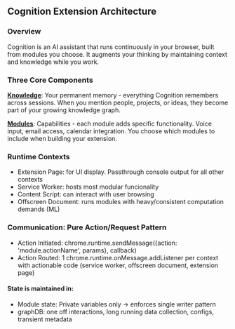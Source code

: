 ## Cognition Extension Architecture

### Overview
Cognition is an AI assistant that runs continuously in your browser, built from modules you choose. It augments your thinking by maintaining context and knowledge while you work.

### Three Core Components

**[Knowledge](./Knowledge.md)**: Your permanent memory - everything Cognition remembers across sessions. When you mention people, projects, or ideas, they become part of your growing knowledge graph.

**[Modules](./Modules.md)**: Capabilities - each module adds specific functionality. Voice input, email access, calendar integration. You choose which modules to include when building your extension.


### Runtime Contexts
- Extension Page: for UI display. Passthrough console output for all other contexts
- Service Worker: hosts most modular funcionality 
- Content Script: can interact with user browsing 
- Offscreen Document: runs modules with heavy/consistent computation demands (ML)

### Communication: Pure Action/Request Pattern
- Action Initiated: chrome.runtime.sendMessage({action: 'module.actionName', params}, callback)
- Action Routed: 1 chrome.runtime.onMessage.addListener per context with actionable code (service worker, offscreen document, extension page)

#### State is maintained in:
- Module state: Private variables only -> enforces single writer pattern
- graphDB: one off interactions, long running data collection, configs, transient metadata 